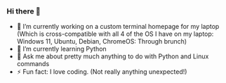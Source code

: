 ### Hi there 👋
- 🔭 I’m currently working on a custom terminal homepage for my laptop (Which is cross-compatible with all 4 of the OS I have on my laptop: Windows 11, Ubuntu, Debian, ChromeOS: Through brunch)
- 🌱 I’m currently learning Python
- 💬 Ask me about pretty much anything to do with Python and Linux commands
- ⚡ Fun fact: I love coding. (Not really anything unexpected!)
